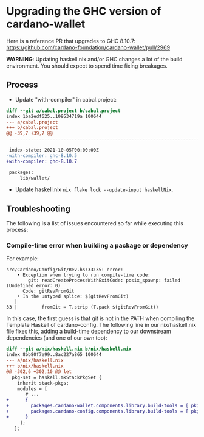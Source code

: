 # Upgrading the GHC version of cardano-wallet

Here is a reference PR that upgrades to GHC 8.10.7: https://github.com/cardano-foundation/cardano-wallet/pull/2969

**WARNING**: Updating haskell.nix and/or GHC changes a lot of the build environment. You should expect to spend time fixing breakages.

## Process

- Update "with-compiler" in cabal.project:
```diff
diff --git a/cabal.project b/cabal.project
index 1ba2edf625..109534719a 100644
--- a/cabal.project
+++ b/cabal.project
@@ -39,7 +39,7 @@
 --------------------------------------------------------------------------------

 index-state: 2021-10-05T00:00:00Z
-with-compiler: ghc-8.10.5
+with-compiler: ghc-8.10.7

 packages:
     lib/wallet/
```

- Update haskell.nix `nix flake lock --update-input haskellNix`.

## Troubleshooting

The following is a list of issues encountered so far while executing this process:

### Compile-time error when building a package or dependency

For example:

```
src/Cardano/Config/Git/Rev.hs:33:35: error:
    • Exception when trying to run compile-time code:
        git: readCreateProcessWithExitCode: posix_spawnp: failed (Undefined error: 0)
      Code: gitRevFromGit
    • In the untyped splice: $(gitRevFromGit)
   |
33 |         fromGit = T.strip (T.pack $(gitRevFromGit))
```

In this case, the first guess is that git is not in the PATH when compiling the Template Haskell of cardano-config. The following line in our nix/haskell.nix file fixes this, adding a build-time dependency to our downstream dependencies (and one of our own too):

```diff
diff --git a/nix/haskell.nix b/nix/haskell.nix
index 8bb80f7e99..8ac227a865 100644
--- a/nix/haskell.nix
+++ b/nix/haskell.nix
@@ -302,6 +302,10 @@ let
  pkg-set = haskell.mkStackPkgSet {
    inherit stack-pkgs;
    modules = [
       # ...
+      {
+        packages.cardano-wallet.components.library.build-tools = [ pkgs.buildPackages.buildPackages.gitMinimal ];
+        packages.cardano-config.components.library.build-tools = [ pkgs.buildPackages.buildPackages.gitMinimal ];
+      }
     ];
   };
```
